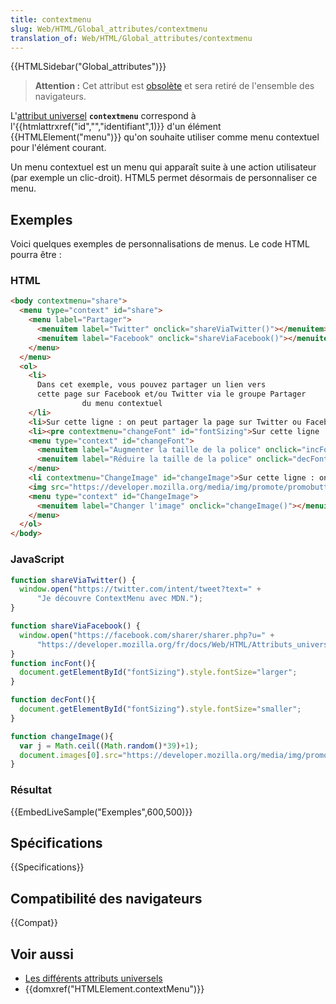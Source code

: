 ```yaml
---
title: contextmenu
slug: Web/HTML/Global_attributes/contextmenu
translation_of: Web/HTML/Global_attributes/contextmenu
---
```


{{HTMLSidebar("Global_attributes")}}

> **Attention :** Cet attribut est [obsolète](https://html.spec.whatwg.org/multipage/obsolete.html#attr-contextmenu) et sera retiré de l'ensemble des navigateurs.

L'[attribut universel](/fr/docs/Web/HTML/Attributs_universels) **`contextmenu`** correspond à l'{{htmlattrxref("id","","identifiant",1)}} d'un élément {{HTMLElement("menu")}} qu'on souhaite utiliser comme menu contextuel pour l'élément courant.

Un menu contextuel est un menu qui apparaît suite à une action utilisateur (par exemple un clic-droit). HTML5 permet désormais de personnaliser ce menu.

## Exemples

Voici quelques exemples de personnalisations de menus. Le code HTML pourra être :

### HTML

```html
<body contextmenu="share">
  <menu type="context" id="share">
    <menu label="Partager">
      <menuitem label="Twitter" onclick="shareViaTwitter()"></menuitem>
      <menuitem label="Facebook" onclick="shareViaFacebook()"></menuitem>
    </menu>
  </menu>
  <ol>
    <li>
      Dans cet exemple, vous pouvez partager un lien vers
      cette page sur Facebook et/ou Twitter via le groupe Partager
                du menu contextuel
    </li>
    <li>Sur cette ligne : on peut partager la page sur Twitter ou Facebook grâce au menu Partager du menu contextuel.</li>
    <li><pre contextmenu="changeFont" id="fontSizing">Sur cette ligne : on peut changer la taille de la police en utilisant les options "Augmenter/Réduire la taille de la police" du menu contextuel</pre></li>
    <menu type="context" id="changeFont">
      <menuitem label="Augmenter la taille de la police" onclick="incFont()"></menuitem>
      <menuitem label="Réduire la taille de la police" onclick="decFont()"></menuitem>
    </menu>
    <li contextmenu="ChangeImage" id="changeImage">Sur cette ligne : on peut utiliser l'option "Changer l'image" du menu.</li><br />
    <img src="https://developer.mozilla.org/media/img/promote/promobutton_mdn5.png" contextmenu="ChangeImage" id="promoButton" />
    <menu type="context" id="ChangeImage">
      <menuitem label="Changer l'image" onclick="changeImage()"></menuitem>
    </menu>
  </ol>
</body>
```

### JavaScript

```js
function shareViaTwitter() {
  window.open("https://twitter.com/intent/tweet?text=" +
      "Je découvre ContextMenu avec MDN.");
}

function shareViaFacebook() {
  window.open("https://facebook.com/sharer/sharer.php?u=" +
      "https://developer.mozilla.org/fr/docs/Web/HTML/Attributs_universels/contextmenu");
}
function incFont(){
  document.getElementById("fontSizing").style.fontSize="larger";
}

function decFont(){
  document.getElementById("fontSizing").style.fontSize="smaller";
}

function changeImage(){
  var j = Math.ceil((Math.random()*39)+1);
  document.images[0].src="https://developer.mozilla.org/media/img/promote/promobutton_mdn" + j + ".png";
}
```

### Résultat

{{EmbedLiveSample("Exemples",600,500)}}

## Spécifications

{{Specifications}}

## Compatibilité des navigateurs

{{Compat}}

## Voir aussi

- [Les différents attributs universels](/fr/docs/Web/HTML/Attributs_universels)
- {{domxref("HTMLElement.contextMenu")}}
